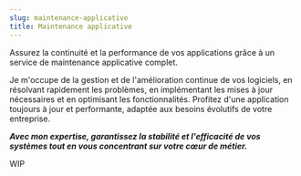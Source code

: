```yaml
---
slug: maintenance-applicative
title: Maintenance applicative
---
```

Assurez la continuité et la performance de vos applications grâce à un service de maintenance applicative complet.


Je m'occupe de la gestion et de l'amélioration continue de vos logiciels, en résolvant rapidement les problèmes, en implémentant les mises à jour nécessaires et en optimisant les fonctionnalités. Profitez d'une application toujours à jour et performante, adaptée aux besoins évolutifs de votre entreprise.

***Avec mon expertise, garantissez la stabilité et l'efficacité de vos systèmes tout en vous concentrant sur votre cœur de métier.***
<!--more-->
WIP